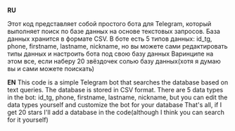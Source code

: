 ****RU****

Этот код представляет собой простого бота для Telegram, который выполняет поиск по базе данных на основе текстовых запросов. База данных хранится в формате CSV.
В боте есть 5 типов данных: id_tg, phone, firstname, lastname, nickname, но вы можете сами редактировать типы данных и настроить бота под свою базу данных
Варинципе на этом все, если наберу 20 звёздочек солью базу данных(хотя я думаю вы и сами можете поискать)

**EN**
This code is a simple Telegram bot that searches the database based on text queries. The database is stored in CSV format.
There are 5 data types in the bot: id_tg, phone, firstname, lastname, nickname, but you can edit the data types yourself and customize the bot for your database
That's all, if I get 20 stars I'll add a database in the code(although I think you can search for it yourself)
